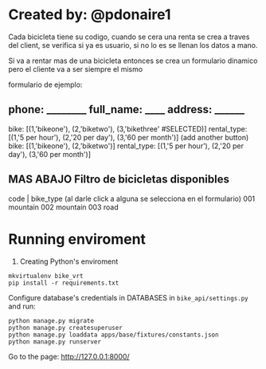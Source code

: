 # Created by: @pdonaire1

Cada bicicleta tiene su codigo,
cuando se cera una renta se crea a traves del client, se verifica si ya es usuario,
si no lo es se llenan los datos a mano.

Si va a rentar mas de una bicicleta entonces se crea un formulario dinamico
pero el cliente va a ser siempre el mismo

formulario de ejemplo:

phone: ________
full_name: ____
address: ______
------------------
bike: [(1,'bikeone'), (2,'biketwo'), (3,'bikethree' #SELECTED)]
rental_type: [(1,'5 per hour'), (2,'20 per day'), (3,'60 per month')]
(add another button)
bike: [(1,'bikeone'), (2,'biketwo')]
rental_type: [(1,'5 per hour'), (2,'20 per day'), (3,'60 per month')]

MAS ABAJO
Filtro de bicicletas disponibles
------------------
code | bike_type (al darle click a alguna se selecciona en el formulario)
001   mountain
002   mountain
003   road

# Running enviroment
1. Creating Python's enviroment
```
mkvirtualenv bike_vrt
pip install -r requirements.txt
```

Configure database's credentials in DATABASES in `bike_api/settings.py` and run:
```
python manage.py migrate
python manage.py createsuperuser
python manage.py loaddata apps/base/fixtures/constants.json
python manage.py runserver
```

Go to the page: http://127.0.0.1:8000/

